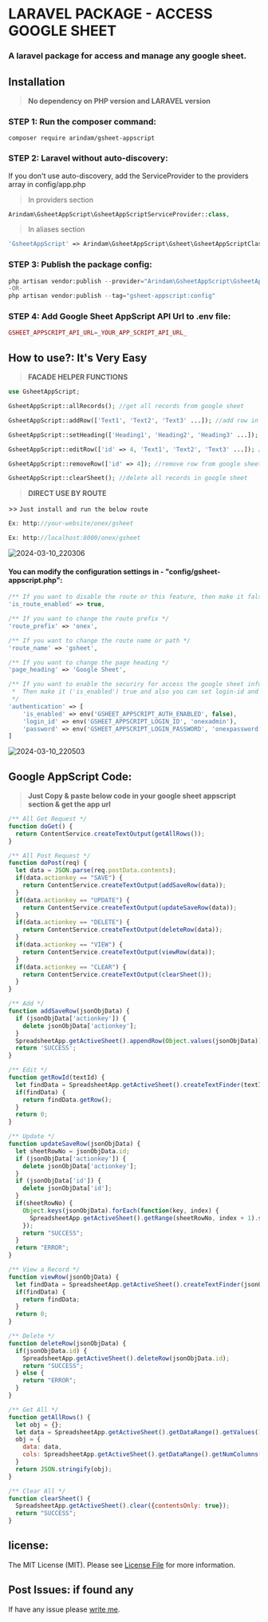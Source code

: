 # LARAVEL PACKAGE - ACCESS GOOGLE SHEET

### A laravel package for access and manage any google sheet.

## Installation

> **No dependency on PHP version and LARAVEL version**

### STEP 1: Run the composer command:

```shell
composer require arindam/gsheet-appscript
```

### STEP 2: Laravel without auto-discovery:

If you don't use auto-discovery, add the ServiceProvider to the providers array in config/app.php

> In providers section
```php
Arindam\GsheetAppScript\GsheetAppScriptServiceProvider::class,
```

> In aliases section
```php
'GsheetAppScript' => Arindam\GsheetAppScript\Gsheet\GsheetAppScriptClassFacade::class,
```

### STEP 3: Publish the package config:

```php
php artisan vendor:publish --provider="Arindam\GsheetAppScript\GsheetAppScriptServiceProvider" --force
-OR-
php artisan vendor:publish --tag="gsheet-appscript:config"
```

### STEP 4: Add Google Sheet AppScript API Url to .env file:

```php
GSHEET_APPSCRIPT_API_URL=_YOUR_APP_SCRIPT_API_URL_
```

## How to use?: It's Very Easy

> **FACADE HELPER FUNCTIONS**

```php
use GsheetAppScript;

GsheetAppScript::allRecords(); //get all records from google sheet

GsheetAppScript::addRow(['Text1', 'Text2', 'Text3' ...]); //add row in the google sheet

GsheetAppScript::setHeading(['Heading1', 'Heading2', 'Heading3' ...]); //set or edit heading in the google sheet

GsheetAppScript::editRow(['id' => 4, 'Text1', 'Text2', 'Text3' ...]); //edit data in the google sheet, just pass the row number as id with data

GsheetAppScript::removeRow(['id' => 4]); //remove row from google sheet, just pass the row number

GsheetAppScript::clearSheet(); //delete all records in google sheet
```


> **DIRECT USE BY ROUTE**

<dl>
  <dt>>> <code>Just install and run the below route </span></code></dt>
</dl>

```php
Ex: http://your-website/onex/gsheet

Ex: http://localhost:8000/onex/gsheet
```

![2024-03-10_220306](https://github.com/dev-arindam-roy/laravel-package-google-sheet-appscript/assets/24665327/185945de-0916-4809-997d-c3f0fa1972eb)

#### You can modify the configuration settings in - "config/gsheet-appscript.php":

```php
/** If you want to disable the route or this feature, then make it false */
'is_route_enabled' => true,
```

```php
/** If you want to change the route prefix */
'route_prefix' => 'onex',
```

```php
/** If you want to change the route name or path */
'route_name' => 'gsheet',
```

```php
/** If you want to change the page heading */
'page_heading' => 'Google Sheet',
```

```php
/** If you want to enable the securiry for access the google sheet information
 *  Then make it ('is_enabled') true and also you can set login-id and password through .env
 */
'authentication' => [
    'is_enabled' => env('GSHEET_APPSCRIPT_AUTH_ENABLED', false),
    'login_id' => env('GSHEET_APPSCRIPT_LOGIN_ID', 'onexadmin'),
    'password' => env('GSHEET_APPSCRIPT_LOGIN_PASSWORD', 'onexpassword')
]
```

![2024-03-10_220503](https://github.com/dev-arindam-roy/laravel-package-google-sheet-appscript/assets/24665327/f135b6ba-c83d-46a5-aaa1-c8fc7293b714)

## Google AppScript Code:

> **Just Copy & paste below code in your google sheet appscript section & get the app url**

```javascript
/** All Get Request */
function doGet() {
  return ContentService.createTextOutput(getAllRows());
}

/** All Post Request */
function doPost(req) {
  let data = JSON.parse(req.postData.contents);
  if(data.actionkey == "SAVE") {
    return ContentService.createTextOutput(addSaveRow(data));
  }
  if(data.actionkey == "UPDATE") {
    return ContentService.createTextOutput(updateSaveRow(data));
  }
  if(data.actionkey == "DELETE") {
    return ContentService.createTextOutput(deleteRow(data));
  }
  if(data.actionkey == "VIEW") {
    return ContentService.createTextOutput(viewRow(data));
  }
  if(data.actionkey == "CLEAR") {
    return ContentService.createTextOutput(clearSheet());
  }
}

/** Add */
function addSaveRow(jsonObjData) {
  if (jsonObjData['actionkey']) {
    delete jsonObjData['actionkey'];
  }
  SpreadsheetApp.getActiveSheet().appendRow(Object.values(jsonObjData));
  return 'SUCCESS';
}

/** Edit */
function getRowId(textId) {
  let findData = SpreadsheetApp.getActiveSheet().createTextFinder(textId).matchEntireCell(true).findNext();
  if(findData) {
    return findData.getRow();
  }
  return 0;
}

/** Update */
function updateSaveRow(jsonObjData) {
  let sheetRowNo = jsonObjData.id;
  if (jsonObjData['actionkey']) {
    delete jsonObjData['actionkey'];
  }
  if (jsonObjData['id']) {
    delete jsonObjData['id'];
  }
  if(sheetRowNo) {
    Object.keys(jsonObjData).forEach(function(key, index) {
      SpreadsheetApp.getActiveSheet().getRange(sheetRowNo, index + 1).setValue(jsonObjData[key]);
    });
    return "SUCCESS";
  }
  return "ERROR";
}

/** View a Record */
function viewRow(jsonObjData) {
  let findData = SpreadsheetApp.getActiveSheet().createTextFinder(jsonObjData.id).matchEntireCell(true).findNext();
  if(findData) {
    return findData;
  }
  return 0;
}

/** Delete */
function deleteRow(jsonObjData) {
  if(jsonObjData.id) {
    SpreadsheetApp.getActiveSheet().deleteRow(jsonObjData.id);
    return "SUCCESS";
  } else {
    return "ERROR";
  }
}

/** Get All */
function getAllRows() {
  let obj = {};
  let data = SpreadsheetApp.getActiveSheet().getDataRange().getValues().filter(row => row.join(""));
  obj = {
    data: data,
    cols: SpreadsheetApp.getActiveSheet().getDataRange().getNumColumns()
  }
  return JSON.stringify(obj);
}

/** Clear All */
function clearSheet() {
  SpreadsheetApp.getActiveSheet().clear({contentsOnly: true});
  return "SUCCESS";
}
```


## license:
The MIT License (MIT). Please see [License File](LICENSE.md) for more information.

## Post Issues: if found any
If have any issue please [write me](https://github.com/dev-arindam-roy/laravel-package-google-sheet-appscript/issues).
